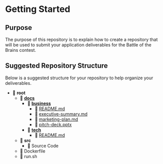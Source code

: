 # Getting Started

## Purpose

The purpose of this repository is to explain how to create a repository that will be used to submit your application deliverables for the Battle of the Brains contest.

## Suggested Repository Structure

Below is a suggested structure for your repository to help organize your deliverables.

- 📁 **root**
  - 📁 **[docs](./docs/)**
    - 📁 **[business](./docs/business/)**
      - 📄 [README.md](./docs/business/README.md)
      - 📄 [executive-summary.md](./docs/business/executive-summary.md)
      - 📄 [marketing-plan.md](./docs/business/marketing-plan.md)
      - 📄 [pitch-deck.pptx](./docs/business/pitch-deck.pptx)
    - 📁 **[tech](./docs/tech/)**
      - 📄 [README.md](./docs/tech/README.md)
  - 📁 **src**
    - 📄 Source Code
  - 📄 Dockerfile
  - 📄 run.sh
